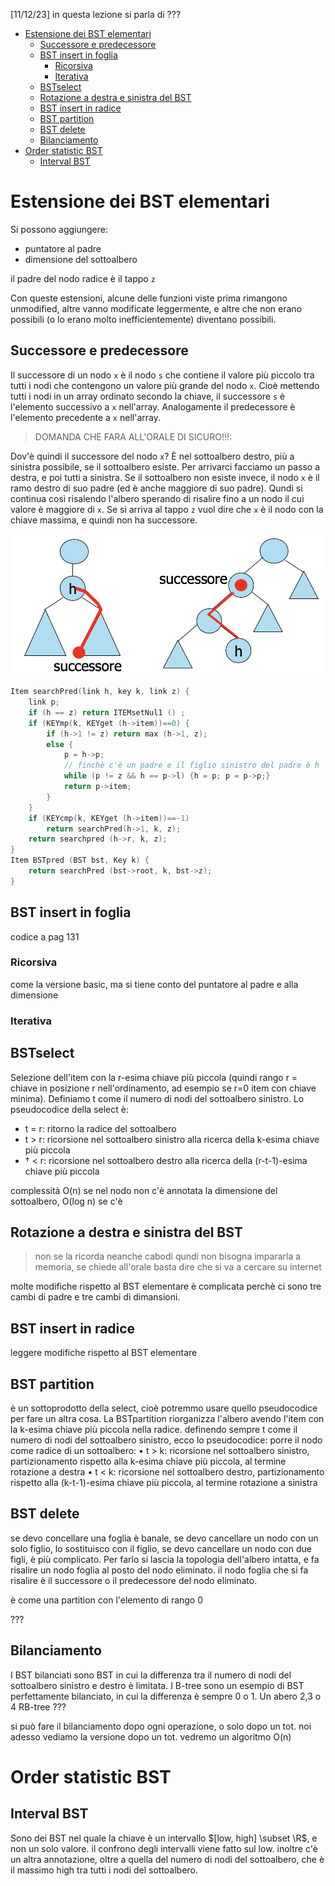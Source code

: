 [11/12/23] in questa lezione si parla di ???

- [Estensione dei BST elementari](#estensione-dei-bst-elementari)
  - [Successore e predecessore](#successore-e-predecessore)
  - [BST insert in foglia](#bst-insert-in-foglia)
    - [Ricorsiva](#ricorsiva)
    - [Iterativa](#iterativa)
  - [BSTselect](#bstselect)
  - [Rotazione a destra e sinistra del BST](#rotazione-a-destra-e-sinistra-del-bst)
  - [BST insert in radice](#bst-insert-in-radice)
  - [BST partition](#bst-partition)
  - [BST delete](#bst-delete)
  - [Bilanciamento](#bilanciamento)
- [Order statistic BST](#order-statistic-bst)
  - [Interval BST](#interval-bst)


# Estensione dei BST elementari
Si possono aggiungere:
- puntatore al padre
- dimensione del sottoalbero

il padre del nodo radice è il tappo `z`

Con queste estensioni, alcune delle funzioni viste prima rimangono unmodified, altre vanno modificate leggermente, e altre che non erano possibili (o lo erano molto inefficientemente) diventano possibili.

## Successore e predecessore
Il successore di un nodo `x` è il nodo `s` che contiene il valore più piccolo tra tutti i nodi che contengono un valore più grande del nodo `x`. Cioè mettendo tutti i nodi in un array ordinato secondo la chiave, il successore `s` è l'elemento successivo a `x` nell'array. Analogamente il predecessore è l'elemento precedente a `x` nell'array.

> DOMANDA CHE FARA ALL'ORALE DI SICURO!!!:

Dov'è quindi il successore del nodo `x`?
È nel sottoalbero destro, più a sinistra possibile, se il sottoalbero esiste. Per arrivarci facciamo un passo a destra, e poi tutti a sinistra. Se il sottoalbero non esiste invece, il nodo `x` è il ramo destro di suo padre (ed è anche maggiore di suo padre). Qundi si continua così risalendo l'albero sperando di risalire fino a un nodo il cui valore è maggiore di `x`. Se si arriva al tappo `z` vuol dire che `x` è il nodo con la chiave massima, e quindi non ha successore.

![](<successore in bst.png>)

```c
Item searchPred(link h, key k, link z) {
    link p;
    if (h == z) return ITEMsetNul1 () ;
    if (KEYmp(k, KEYget (h->item))==0) {
        if (h->1 != z) return max (h->1, z);
        else {
            p = h->p;
            // finchè c'è un padre e il figlio sinistro del padre è h
            while (p != z && h == p->l) {h = p; p = p->p;}
            return p->item;
        }
    }
    if (KEYcmp(k, KEYget (h->item))==-1)
        return searchPred(h->1, k, z);
    return searchpred (h->r, k, z);
}
Item BSTpred (BST bst, Key k) {
    return searchPred (bst->root, k, bst->z);
}
```

## BST insert in foglia
codice a pag 131
### Ricorsiva
come la versione basic, ma si tiene conto del puntatore al padre e alla dimensione
### Iterativa


## BSTselect
Selezione dell'item con la r-esima chiave più piccola (quindi rango r = chiave in posizione r nell'ordinamento, ad esempio se r=0 item con chiave minima). Definiamo t come il numero di nodi del sottoalbero sinistro. Lo pseudocodice della select è:
- t = r: ritorno la radice del sottoalbero
- t > r: ricorsione nel sottoalbero sinistro alla ricerca della k-esima chiave più piccola
- † < r: ricorsione nel sottoalbero destro alla ricerca della (r-t-1)-esima chiave più piccola

complessità O(n) se nel nodo non c'è annotata la dimensione del sottoalbero, O(log n) se c'è

## Rotazione a destra e sinistra del BST
> non se la ricorda neanche cabodi qundi non bisogna impararla a memoria, se chiede all'orale basta dire che si va a cercare su internet

molte modifiche rispetto al BST elementare
è complicata perchè ci sono tre cambi di padre e tre cambi di dimansioni.

## BST insert in radice
leggere modifiche rispetto al BST elementare

## BST partition
è un sottoprodotto della select, cioè potremmo usare quello pseudocodice per fare un altra cosa.
La BSTpartition riorganizza l'albero avendo l'item con la k-esima chiave più piccola nella radice. definendo sempre t come il numero di nodi del sottoalbero sinistro, ecco lo pseudocodice:
porre il nodo come radice di un sottoalbero:
• t > k: ricorsione nel sottoalbero sinistro, partizionamento rispetto alla k-esima chiave più piccola, al termine rotazione a destra
• t < k: ricorsione nel sottoalbero destro, partizionamento rispetto alla (k-t-1)-esima chiave più piccola, al termine rotazione a sinistra

## BST delete
se devo concellare una foglia è banale, se devo cancellare un nodo con un solo figlio, lo sostituisco con il figlio, se devo cancellare un nodo con due figli, è più complicato. Per farlo si lascia la topologia dell'albero intatta, e fa risalire un nodo foglia al posto del nodo eliminato. il nodo foglia che si fa risalire è il successore o il predecessore del nodo eliminato.

è come una partition con l'elemento di rango 0

???

## Bilanciamento
I BST bilanciati sono BST in cui la differenza tra il numero di nodi del sottoalbero sinistro e destro è limitata. I B-tree sono un esempio di BST perfettamente bilanciato, in cui la differenza è sempre 0 o 1. Un abero 2,3 o 4 RB-tree ???

si può fare il bilanciamento dopo ogni operazione, o solo dopo un tot. noi adesso vediamo la versione dopo un tot. vedremo un algoritmo O(n)

# Order statistic BST

## Interval BST
Sono dei BST nel quale la chiave è un intervallo $[low, high] \subset \R$, e non un solo valore. il confrono degli intervalli viene fatto sul low. inoltre c'è un altra annotazione, oltre a quella del numero di nodi del sottoalbero, che è il massimo high tra tutti i nodi del sottoalbero.